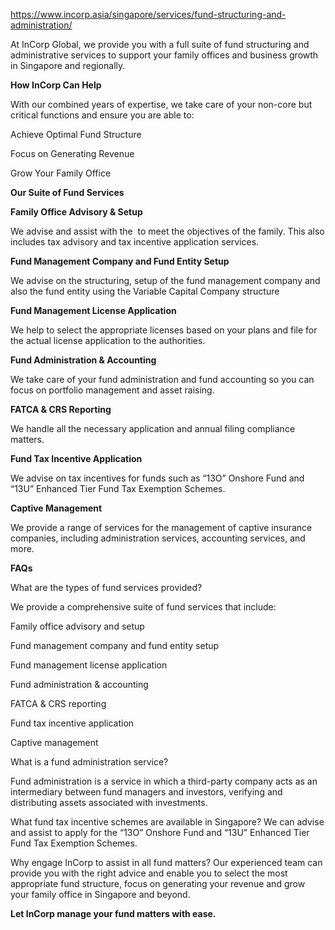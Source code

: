 https://www.incorp.asia/singapore/services/fund-structuring-and-administration/

At InCorp Global, we provide you with a full suite of fund structuring and administrative services to support your family offices and business growth in Singapore and regionally.

**How ****InCorp**** Can Help**

With our combined years of expertise, we take care of your non-core but critical functions and ensure you are able to:

Achieve Optimal Fund Structure

Focus on Generating Revenue

Grow Your Family Office



**Our Suite of Fund Services**

**Family Office Advisory & Setup**

We advise and assist with the  to meet the objectives of the family. This also includes tax advisory and tax incentive application services.

**Fund Management Company and Fund Entity Setup**

We advise on the structuring, setup of the fund management company and also the fund entity using the Variable Capital Company structure

**Fund Management License Application**

We help to select the appropriate licenses based on your plans and file for the actual license application to the authorities.

**Fund Administration & Accounting**

We take care of your fund administration and fund accounting so you can focus on portfolio management and asset raising.

**FATCA & CRS Reporting**

We handle all the necessary application and annual filing compliance matters.

**Fund Tax Incentive Application**

We advise on tax incentives for funds such as “13O” Onshore Fund and “13U” Enhanced Tier Fund Tax Exemption Schemes.

**Captive Management**

We provide a range of services for the management of captive insurance companies, including administration services, accounting services, and more.

**FAQs**

What are the types of fund services provided?

We provide a comprehensive suite of fund services that include:

Family office advisory and setup

Fund management company and fund entity setup

Fund management license application

Fund administration & accounting

FATCA & CRS reporting

Fund tax incentive application

Captive management

What is a fund administration service?

Fund administration is a service in which a third-party company acts as an intermediary between fund managers and investors, verifying and distributing assets associated with investments.

What fund tax incentive schemes are available in Singapore?
We can advise and assist to apply for the “13O” Onshore Fund and “13U” Enhanced Tier Fund Tax Exemption Schemes.

Why engage InCorp to assist in all fund matters?
Our experienced team can provide you with the right advice and enable you to select the most appropriate fund structure, focus on generating your revenue and grow your family office in Singapore and beyond.


**Let ****InCorp**** manage your fund matters with ease.**




